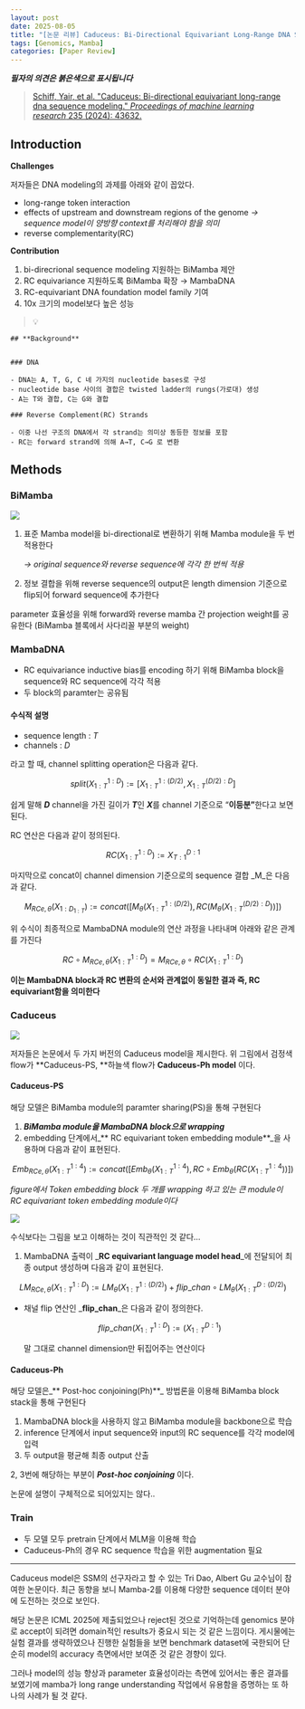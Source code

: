```yaml
---
layout: post
date: 2025-08-05
title: "[논문 리뷰] Caduceus: Bi-Directional Equivariant Long-Range DNA Sequence Modeling"
tags: [Genomics, Mamba]
categories: [Paper Review]
---
```


<span class="notion-red">_**필자의 의견은 붉은색으로 표시됩니다**_</span>


> [Schiff, Yair, et al. "Caduceus: Bi-directional equivariant long-range dna sequence modeling." ](https://pmc.ncbi.nlm.nih.gov/articles/PMC12189541/)[_Proceedings of machine learning research_](https://pmc.ncbi.nlm.nih.gov/articles/PMC12189541/)[ 235 (2024): 43632.](https://pmc.ncbi.nlm.nih.gov/articles/PMC12189541/)



## Introduction


**Challenges**


저자들은 DNA modeling의 과제를 아래와 같이 꼽았다.

- long-range token interaction
- effects of upstream and downstream regions of the genome 
_→ sequence model이 양방향 context를 처리해야 함을 의미_
- reverse complementarity(RC)

**Contribution**

1. bi-direcrional sequence modeling 지원하는 BiMamba 제안
1. RC equivariance 지원하도록 BiMamba 확장 → MambaDNA
1. RC-equivariant DNA foundation model family 기여
1. 10x 크기의 model보다 높은 성능

> 💡 


	## **Background**


	### DNA

	- DNA는 A, T, G, C 네 가지의 nucleotide bases로 구성
	- nucleotide base 사이의 결합은 twisted ladder의 rungs(가로대) 생성
	- A는 T와 결합, C는 G와 결합

	### Reverse Complement(RC) Strands

	- 이중 나선 구조의 DNA에서 각 strand는 의미상 동등한 정보를 포함
	- RC는 forward strand에 의해 A→T, C→G 로 변환


## Methods



### BiMamba


![](https://prod-files-secure.s3.us-west-2.amazonaws.com/542b861c-36a8-4051-84e5-8804b6728dba/2c247d59-7815-4980-99f0-8f0d21f445a7/image.png?X-Amz-Algorithm=AWS4-HMAC-SHA256&X-Amz-Content-Sha256=UNSIGNED-PAYLOAD&X-Amz-Credential=ASIAZI2LB4665ZFGVIHF%2F20250830%2Fus-west-2%2Fs3%2Faws4_request&X-Amz-Date=20250830T110049Z&X-Amz-Expires=3600&X-Amz-Security-Token=IQoJb3JpZ2luX2VjEHoaCXVzLXdlc3QtMiJIMEYCIQClbXLy4z5duS0v%2B7z9cNwNhB5YLZ4jhhLY56LoMdTB8gIhAMWnS3lrMDeeuINeJPAW1NkaYnbDZpO%2FBNhQV0CYe6gGKogECNP%2F%2F%2F%2F%2F%2F%2F%2F%2F%2FwEQABoMNjM3NDIzMTgzODA1Igz06bouAw%2FmSwkfeB4q3AP6Jy%2BD9KZYtD3tgtJl1%2F7f3SDUTzHkX%2BTTVgMoIA6g4xp2HGgAts8O1L3t8L4U1LnvnOWdu7zXso5%2BcjCV8Qp3HFp%2FU7Pn7K8M5TFzs1zuKFUrgy7BchGsEfa6NuZM02nHX6pjTw6fDqR%2BGBZWzb4noNO4PKgKlYwKteEbdlxUsMlLrYrO8l3JEySzIfZaHCCGUQICUFiG3t8qYY3eNYOafs2a8v6Zi5spOdIGFUiBSuhvbaXrRleeVlZAZH8b3VTNqn4Mqr1fdnXY0STXboLrdoTHA%2BAAzPpBjWLJmhZe9Hucr2G68xtSzYQscfiZopJ5pfY7ycbtK4qoRgjPRTlr1FRYAlyV%2F%2F9QJ4KvdFPHyfKeUDHCBGhpPZNPaU%2F3gDbSptsOIs9aGB3DwN7%2BgoqA%2FCZQ5B3RH8Mz%2FdHufaxuAHP7wmuUS6PETrl%2B8BPas2wf3saNGWv2BRBi%2FognGO1%2BO446v8bIVMLVB%2B8jth%2BK9uWoChONuWl6V8yg3S3GtJQ6ghsj4CKTah2JpSiRNKzUmxl%2FIGm5ejYI9cIFdIAzF70u0BJm8GzhnzWON05yBqvubdff%2FQ6BeIGyKuSYUvpBywsR6caDEDb%2FJ8oWY%2Faw6YzIwA%2FrTDUGR7HhlTDymMvFBjqkAUBT4Mi7wg4njDy2pflyvAcpeprnJPUoQWotlAGYCR4Oifjks%2FgtSBbov9d1XP2XEMRUBDdKg9Fk%2BKkW%2B3WISU7FNzjvBYt94%2F1e5P7gza5uEBlXUtCds%2F3UTqtqSm4PSjqMa0RCU9f6Ym2Jhk%2BtG5zHcwj0emGnL8Un2%2BgJCJMCtAA6ZjX%2BgmEP58HJuEB09zigCIBKofNIbt9QuVx3Z6%2BamF0J&X-Amz-Signature=fb6dd140d8e576abe16dfe62f0ecd04c0c648accd80b7c354fa0819c760aed9a&X-Amz-SignedHeaders=host&x-amz-checksum-mode=ENABLED&x-id=GetObject)

1. 표준 Mamba model을 bi-directional로 변환하기 위해 Mamba module을 두 번 적용한다

	_→ original sequence와 reverse sequence에 각각 한 번씩 적용_

1. 정보 결합을 위해 reverse sequence의 output은 length dimension 기준으로 flip되어 forward sequence에 추가한다

parameter 효율성을 위해 forward와 reverse mamba 간 projection weight를 공유한다 (BiMamba 블록에서 사다리꼴 부분의 weight)



### MambaDNA

- RC equivariance inductive bias를 encoding 하기 위해 BiMamba block을 sequence와 RC sequence에 각각 적용
- 두 block의 paramter는 공유됨


#### 수식적 설명

- sequence length : _T_
- channels : _D_

라고 할 때,  channel splitting operation은 다음과 같다.


$$
split(X^{1:D}_{1:T}):=[X^{1:(D/2)}_{1:T},X^{(D/2):D}_{1:T}]
$$


<span class="notion-red">쉽게 말해 </span><span class="notion-red">_**D**_</span><span class="notion-red"> channel을 가진 길이가 </span><span class="notion-red">_**T**_</span><span class="notion-red">인 </span><span class="notion-red">_**X**_</span><span class="notion-red">를 channel 기준으로 “</span><span class="notion-red">**이등분”**</span><span class="notion-red">한다고 보면 된다.</span>


RC 연산은 다음과 같이 정의된다.


$$
RC(X^{1:D}_{1:T}):=X^{D:1}_{T:1}
$$


마지막으로 concat이 channel dimension 기준으로의 sequence 결합 _M_은 다음과 같다.


$$
M_{RCe,\theta}(X_{1:D_{1:T}}):=concat([M_{\theta}(X^{1:(D/2)}_{1:T}),RC(M_{\theta}(X^{(D/2):D}_{1:T}))])
$$


위 수식이 최종적으로 MambaDNA module의 연산 과정을 나타내며 아래와 같은 관계를 가진다


$$
RC\circ M_{RCe,\theta}(X^{1:D}_{1:T}) = M_{RCe,\theta} \circ RC(X^{1:D}_{1:T})
$$


**이는 MambaDNA block과 RC 변환의 순서와 관계없이 동일한 결과 즉, RC equivariant함을 의미한다**



### Caduceus


![](https://prod-files-secure.s3.us-west-2.amazonaws.com/542b861c-36a8-4051-84e5-8804b6728dba/f94a60d7-8145-473b-aef9-7c68d3ec604a/image.png?X-Amz-Algorithm=AWS4-HMAC-SHA256&X-Amz-Content-Sha256=UNSIGNED-PAYLOAD&X-Amz-Credential=ASIAZI2LB4665ZFGVIHF%2F20250830%2Fus-west-2%2Fs3%2Faws4_request&X-Amz-Date=20250830T110049Z&X-Amz-Expires=3600&X-Amz-Security-Token=IQoJb3JpZ2luX2VjEHoaCXVzLXdlc3QtMiJIMEYCIQClbXLy4z5duS0v%2B7z9cNwNhB5YLZ4jhhLY56LoMdTB8gIhAMWnS3lrMDeeuINeJPAW1NkaYnbDZpO%2FBNhQV0CYe6gGKogECNP%2F%2F%2F%2F%2F%2F%2F%2F%2F%2FwEQABoMNjM3NDIzMTgzODA1Igz06bouAw%2FmSwkfeB4q3AP6Jy%2BD9KZYtD3tgtJl1%2F7f3SDUTzHkX%2BTTVgMoIA6g4xp2HGgAts8O1L3t8L4U1LnvnOWdu7zXso5%2BcjCV8Qp3HFp%2FU7Pn7K8M5TFzs1zuKFUrgy7BchGsEfa6NuZM02nHX6pjTw6fDqR%2BGBZWzb4noNO4PKgKlYwKteEbdlxUsMlLrYrO8l3JEySzIfZaHCCGUQICUFiG3t8qYY3eNYOafs2a8v6Zi5spOdIGFUiBSuhvbaXrRleeVlZAZH8b3VTNqn4Mqr1fdnXY0STXboLrdoTHA%2BAAzPpBjWLJmhZe9Hucr2G68xtSzYQscfiZopJ5pfY7ycbtK4qoRgjPRTlr1FRYAlyV%2F%2F9QJ4KvdFPHyfKeUDHCBGhpPZNPaU%2F3gDbSptsOIs9aGB3DwN7%2BgoqA%2FCZQ5B3RH8Mz%2FdHufaxuAHP7wmuUS6PETrl%2B8BPas2wf3saNGWv2BRBi%2FognGO1%2BO446v8bIVMLVB%2B8jth%2BK9uWoChONuWl6V8yg3S3GtJQ6ghsj4CKTah2JpSiRNKzUmxl%2FIGm5ejYI9cIFdIAzF70u0BJm8GzhnzWON05yBqvubdff%2FQ6BeIGyKuSYUvpBywsR6caDEDb%2FJ8oWY%2Faw6YzIwA%2FrTDUGR7HhlTDymMvFBjqkAUBT4Mi7wg4njDy2pflyvAcpeprnJPUoQWotlAGYCR4Oifjks%2FgtSBbov9d1XP2XEMRUBDdKg9Fk%2BKkW%2B3WISU7FNzjvBYt94%2F1e5P7gza5uEBlXUtCds%2F3UTqtqSm4PSjqMa0RCU9f6Ym2Jhk%2BtG5zHcwj0emGnL8Un2%2BgJCJMCtAA6ZjX%2BgmEP58HJuEB09zigCIBKofNIbt9QuVx3Z6%2BamF0J&X-Amz-Signature=70a21f3b061b5930035e65869404b764beaa01b25286546dd125af28f56e323c&X-Amz-SignedHeaders=host&x-amz-checksum-mode=ENABLED&x-id=GetObject)


저자들은 논문에서 두 가지 버전의 Caduceus model을 제시한다. 위 그림에서 검정색 flow가 **Caduceus-PS, **하늘색 flow가 **Caduceus-Ph model** 이다.



#### Caduceus-PS


해당 모델은 BiMamba module의 paramter sharing(PS)을 통해 구현된다

1. _**BiMamba module을 MambaDNA block으로 wrapping**_
1. embedding 단계에서_** RC equivariant token embedding module**_을 사용하며 다음과 같이 표현된다.

$$
Emb_{RCe,\theta}(X^{1:4}_{1:T}):=concat([Emb_{\theta}(X^{1:4}_{1:T}),RC \circ Emb_{\theta}(RC(X^{1:4}_{1:T}))])
$$


_figure에서 Token embedding block 두 개를 wrapping 하고 있는 큰 module이 RC equivariant token embedding module이다_


![](https://prod-files-secure.s3.us-west-2.amazonaws.com/542b861c-36a8-4051-84e5-8804b6728dba/b175e4da-71eb-4e91-8c23-a06dabe673c9/image.png?X-Amz-Algorithm=AWS4-HMAC-SHA256&X-Amz-Content-Sha256=UNSIGNED-PAYLOAD&X-Amz-Credential=ASIAZI2LB4665ZFGVIHF%2F20250830%2Fus-west-2%2Fs3%2Faws4_request&X-Amz-Date=20250830T110049Z&X-Amz-Expires=3600&X-Amz-Security-Token=IQoJb3JpZ2luX2VjEHoaCXVzLXdlc3QtMiJIMEYCIQClbXLy4z5duS0v%2B7z9cNwNhB5YLZ4jhhLY56LoMdTB8gIhAMWnS3lrMDeeuINeJPAW1NkaYnbDZpO%2FBNhQV0CYe6gGKogECNP%2F%2F%2F%2F%2F%2F%2F%2F%2F%2FwEQABoMNjM3NDIzMTgzODA1Igz06bouAw%2FmSwkfeB4q3AP6Jy%2BD9KZYtD3tgtJl1%2F7f3SDUTzHkX%2BTTVgMoIA6g4xp2HGgAts8O1L3t8L4U1LnvnOWdu7zXso5%2BcjCV8Qp3HFp%2FU7Pn7K8M5TFzs1zuKFUrgy7BchGsEfa6NuZM02nHX6pjTw6fDqR%2BGBZWzb4noNO4PKgKlYwKteEbdlxUsMlLrYrO8l3JEySzIfZaHCCGUQICUFiG3t8qYY3eNYOafs2a8v6Zi5spOdIGFUiBSuhvbaXrRleeVlZAZH8b3VTNqn4Mqr1fdnXY0STXboLrdoTHA%2BAAzPpBjWLJmhZe9Hucr2G68xtSzYQscfiZopJ5pfY7ycbtK4qoRgjPRTlr1FRYAlyV%2F%2F9QJ4KvdFPHyfKeUDHCBGhpPZNPaU%2F3gDbSptsOIs9aGB3DwN7%2BgoqA%2FCZQ5B3RH8Mz%2FdHufaxuAHP7wmuUS6PETrl%2B8BPas2wf3saNGWv2BRBi%2FognGO1%2BO446v8bIVMLVB%2B8jth%2BK9uWoChONuWl6V8yg3S3GtJQ6ghsj4CKTah2JpSiRNKzUmxl%2FIGm5ejYI9cIFdIAzF70u0BJm8GzhnzWON05yBqvubdff%2FQ6BeIGyKuSYUvpBywsR6caDEDb%2FJ8oWY%2Faw6YzIwA%2FrTDUGR7HhlTDymMvFBjqkAUBT4Mi7wg4njDy2pflyvAcpeprnJPUoQWotlAGYCR4Oifjks%2FgtSBbov9d1XP2XEMRUBDdKg9Fk%2BKkW%2B3WISU7FNzjvBYt94%2F1e5P7gza5uEBlXUtCds%2F3UTqtqSm4PSjqMa0RCU9f6Ym2Jhk%2BtG5zHcwj0emGnL8Un2%2BgJCJMCtAA6ZjX%2BgmEP58HJuEB09zigCIBKofNIbt9QuVx3Z6%2BamF0J&X-Amz-Signature=0c1ffbcc61fb25c9a9092852e816f7f86725f6c62ee105c89684c19e99974a31&X-Amz-SignedHeaders=host&x-amz-checksum-mode=ENABLED&x-id=GetObject)


<span class="notion-red">수식보다는 그림을 보고 이해하는 것이 직관적인 것 같다…</span>

1. MambaDNA 출력이 _**RC equivariant language model head**_에 전달되어 최종 output 생성하며 다음과 같이 표현된다.

$$
LM_{RCe,\theta}(X^{1:D}_{1:T}):= LM_{\theta}(X^{1:(D/2)}_{1:T})+flip\_chan\circ LM_{\theta}(X^{D:(D/2)}_{1:T})
$$

- 채널 flip 연산인 _**flip\_chan**_은 다음과 같이 정의한다.

	$$
	flip\_chan(X^{1:D}_{1:T}):=(X^{D:1}_{1:T})
	$$


	말 그대로 channel dimension만 뒤집어주는 연산이다



#### Caduceus-Ph


해당 모델은_** Post-hoc conjoining(Ph)**_ 방법론을 이용해 BiMamba block stack을 통해 구현된다

1. MambaDNA block을 사용하지 않고 BiMamba module을 backbone으로 학습
1. inference 단계에서 input sequence와 input의 RC sequence를 각각 model에 입력
1. 두 output을 평균해 최종 output 산출

2, 3번에 해당하는 부분이 _**Post-hoc conjoining**_ 이다.


<span class="notion-red">논문에 설명이 구체적으로 되어있지는 않다..</span>



### Train

- 두 모델 모두 pretrain 단계에서 MLM을 이용해 학습
- Caduceus-Ph의 경우 RC sequence 학습을 위한 augmentation 필요

---


<span class="notion-red">Caduceus model은 SSM의 선구자라고 할 수 있는 Tri Dao, Albert Gu 교수님이 참여한 논문이다. 최근 동향을 보니 Mamba-2를 이용해 다양한 sequence 데이터 분야에 도전하는 것으로 보인다.</span>


<span class="notion-red">해당 논문은 ICML 2025에 제출되었으나 reject된 것으로 기억하는데 genomics 분야로 accept이 되려면 domain적인 results가 중요시 되는 것 같은 느낌이다. 게시물에는 실험 결과를 생략하였으나 진행한 실험들을 보면 benchmark dataset에 국한되어 단순히 model의 accuracy 측면에서만 보여준 것 같은 경향이 있다.</span>


<span class="notion-red">그러나 model의 성능 향상과 parameter 효율성이라는 측면에 있어서는 좋은 결과를 보였기에 mamba가 long range understanding 작업에서 유용함을 증명하는 또 하나의 사례가 될 것 같다.</span>

